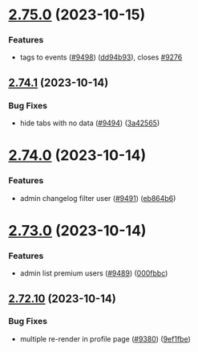 # [2.75.0](https://github.com/EddieHubCommunity/BioDrop/compare/v2.74.1...v2.75.0) (2023-10-15)


### Features

* tags to events ([#9498](https://github.com/EddieHubCommunity/BioDrop/issues/9498)) ([dd94b93](https://github.com/EddieHubCommunity/BioDrop/commit/dd94b9372262b7f5087d61bb9482d468157d7f24)), closes [#9276](https://github.com/EddieHubCommunity/BioDrop/issues/9276)



## [2.74.1](https://github.com/EddieHubCommunity/BioDrop/compare/v2.74.0...v2.74.1) (2023-10-14)


### Bug Fixes

* hide tabs with no data ([#9494](https://github.com/EddieHubCommunity/BioDrop/issues/9494)) ([3a42565](https://github.com/EddieHubCommunity/BioDrop/commit/3a4256556ba8a3928ac33a1eb9e44ff23ed434da))



# [2.74.0](https://github.com/EddieHubCommunity/BioDrop/compare/v2.73.0...v2.74.0) (2023-10-14)


### Features

* admin changelog filter user ([#9491](https://github.com/EddieHubCommunity/BioDrop/issues/9491)) ([eb864b6](https://github.com/EddieHubCommunity/BioDrop/commit/eb864b6a497f526c8b3d43cfbcbbe759acfdb869))



# [2.73.0](https://github.com/EddieHubCommunity/BioDrop/compare/v2.72.10...v2.73.0) (2023-10-14)


### Features

* admin list premium users ([#9489](https://github.com/EddieHubCommunity/BioDrop/issues/9489)) ([000fbbc](https://github.com/EddieHubCommunity/BioDrop/commit/000fbbc92913a63e71fb901464b33dc87669d7a5))



## [2.72.10](https://github.com/EddieHubCommunity/BioDrop/compare/v2.72.9...v2.72.10) (2023-10-14)


### Bug Fixes

* multiple re-render in profile page ([#9380](https://github.com/EddieHubCommunity/BioDrop/issues/9380)) ([9ef1fbe](https://github.com/EddieHubCommunity/BioDrop/commit/9ef1fbe7ced5b4c9f53c2d3aa84769a8c83712c0))



